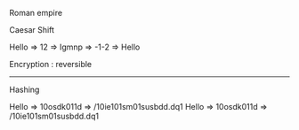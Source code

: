 Roman empire

Caesar Shift

Hello => 12 => Igmnp => -1-2 => Hello

Encryption : reversible

----

Hashing

Hello => 10osdk011d => /10ie101sm01susbdd.dq1
Hello => 10osdk011d => /10ie101sm01susbdd.dq1